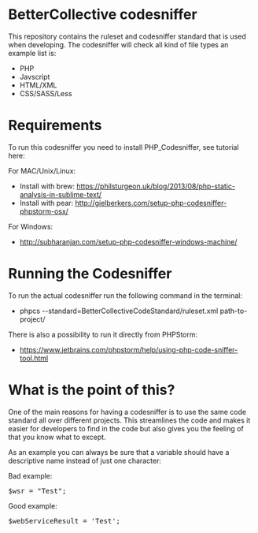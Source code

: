 # BetterCollective codesniffer

This repository contains the ruleset and codesniffer standard that is used when developing. The codesniffer will check all kind of file types an example list is:

* PHP
* Javscript
* HTML/XML
* CSS/SASS/Less

# Requirements

To run this codesniffer you need to install PHP_Codesniffer, see tutorial here:

For MAC/Unix/Linux:

* Install with brew: https://philsturgeon.uk/blog/2013/08/php-static-analysis-in-sublime-text/
* Install with pear: http://gielberkers.com/setup-php-codesniffer-phpstorm-osx/

For Windows:

* http://subharanjan.com/setup-php-codesniffer-windows-machine/

# Running the Codesniffer

To run the actual codesniffer run the following command in the terminal:

* phpcs --standard=BetterCollectiveCodeStandard/ruleset.xml path-to-project/

There is also a possibility to run it directly from PHPStorm:

* https://www.jetbrains.com/phpstorm/help/using-php-code-sniffer-tool.html

# What is the point of this?

One of the main reasons for having a codesniffer is to use the same code standard all over different projects. This streamlines the code and makes it easier for developers to find in the code but also gives you the feeling of that you know what to except. 

As an example you can always be sure that a variable should have a descriptive name instead of just one character:

Bad example: 
<pre>
$wsr = "Test";
</pre>

Good example: 
<pre>
$webServiceResult = 'Test'; 
</pre>
